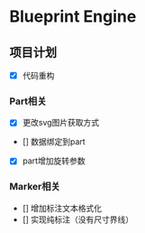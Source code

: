 # Blueprint Engine

## 项目计划

- [x] 代码重构

### Part相关
- [x] 更改svg图片获取方式
- [] 数据绑定到part
- [x] part增加旋转参数

### Marker相关
- [] 增加标注文本格式化
- [] 实现纯标注（没有尺寸界线）